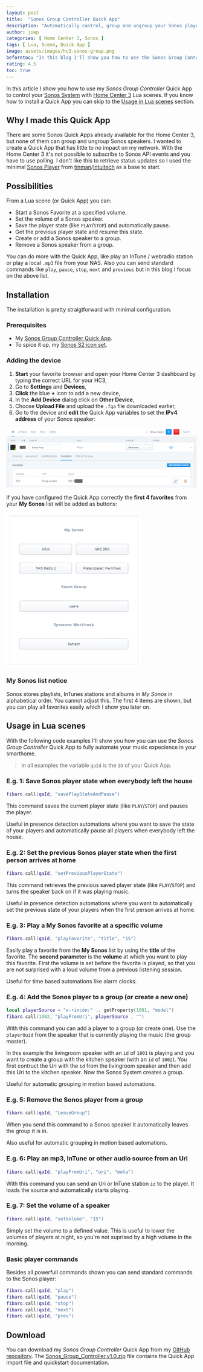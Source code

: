 ```yaml
---
layout: post
title:  "Sonos Group Controller Quick App"
description: "Automatically control, group and ungroup your Sonos players with Home Center 3"
author: joep
categories: [ Home Center 3, Sonos ]
tags: [ Lua, Scene, Quick App ]
image: assets/images/hc3-sonos-group.png
beforetoc: "In this blog I'll show you how to use the Sonos Group Controller Quick App I created to fully integrate your Sonos System into your home automation."
rating: 4.5
toc: true
---
```


In this article I show you how to use my *Sonos Group Controller* Quick App to control your [Sonos System](https://www.sonos.com/) with [Home Center 3](https://www.fibaro.com/en/products/home-center-3/) Lua scenes. If you know how to install a Quick App you can skip to the [Usage in Lua scenes](#usage-in-lua-scenes) section.

## Why I made this Quick App

There are some Sonos Quick Apps already available for the Home Center 3, but none of them can group and ungroup Sonos speakers. I wanted to create a Quick App that has little to no impact on my network. With the Home Center 3 it's not possible to subscribe to Sonos API events and you have to use polling. I don't like this to retrieve status updates so I used the minimal [Sonos Player](https://marketplace.fibaro.com/items/sonos-player-for-hc3) from [tinman](https://marketplace.fibaro.com/profiles/fibaro-user-unnamed-0d8b1f6e-6a22-4ed5-92be-7927e3617067)/[Intuitech](https://intuitech.de/) as a base to start.

## Possibilities

From a Lua scene (or Quick App) you can:

- Start a Sonos Favorite at a specified volume.
- Set the volume of a Sonos speaker.
- Save the player state (like `PLAY`/`STOP`) and automatically pause.
- Get the previous player state and resume this state.
- Create or add a Sonos speaker to a group.
- Remove a Sonos speaker from a group.

You can do more with the Quick App, like play an InTune / webradio station or play a local `.mp3` file from your NAS. Also you can send standard commands like `play`, `pause`, `stop`, `next` and `previous` but in this blog I focus on the above list.

## Installation

The installation is pretty straigtforward with minimal configuration.

### Prerequisites

- My [Sonos Group Controller Quick App](https://docs.joepverhaeg.nl).
- To spice it up, my [Sonos S2 icon set](https://forum.fibaro.com/files/file/476-sonos-s2-icons-by-joep/).

### Adding the device

1. **Start** your favorite browser and open your Home Center 3 dashboard by typing the correct URL for your HC3,
2. Go to **Settings** and **Devices**,
3. **Click** the blue **+** icon to add a new device,
4. In the **Add Device** dialog click on **Other Device**,
5. Choose **Upload File** and upload the `.fqa` file downloaded earlier,
6. Go to the device and **edit** the Quick App variables to set the **IPv4 address** of your Sonos speaker:

![hc3-sonos-zone-controller](../assets/images/hc3-sonos-gc-01.png) 

If you have configured the Quick App correctly the **first 4 favorites** from your **My Sonos** list will be added as buttons:

![hc3-sonos-zone-controller](../assets/images/hc3-sonos-gc-02.png)

### My Sonos list notice

Sonos stores playlists, InTunes stations and albums in *My Sonos* in alphabetical order. You cannot adjust this. The first 4 items are shown, but you can play all favorites easily which I show you later on.

## Usage in Lua scenes

With the following code examples I'll show you how you can use the *Sonos Group Controller* Quick App to fully automate your music expecience in your smarthome.

> In all examples the variable `qaId` is the `ID` of your Quick App.

### E.g. 1: Save Sonos player state when everybody left the house

```lua
fibaro.call(qaId, "savePlayStateAndPause")
```

This command saves the current player state (like `PLAY`/`STOP`) and pauses the player.

Useful in presence detection automations where you want to save the state of your players and automatically pause all players when everybody left the house.

### E.g. 2: Set the previous Sonos player state when the first person arrives at home

```lua
fibaro.call(qaId, "setPreviousPlayerState")
```

This command retrieves the previous saved player state (like `PLAY`/`STOP`) and turns the speaker back on if it was playing music.

Useful in presence detection automations where you want to automatically set the previous state of your players when the first person arrives at home.

### E.g. 3: Play a My Sonos favorite at a specific volume

```lua
fibaro.call(qaId, "playFavorite", "title", "15")
```

Easily play a favorite from the **My Sonos** list by using the **title** of the favorite. The **second parameter** is the **volume** at which you want to play this favorite. First the volume is set before the favorite is played, so that you are not surprised with a loud volume from a previous listening session.

Useful for time based automations like alarm clocks.

### E.g. 4: Add the Sonos player to a group (or create a new one)

```lua
local playerSource = "x-rincon:" .. getProperty(1001, "model")
fibaro.call(1002, "playFromUri", playerSource , "")
```

With this command you can add a player to a group (or create one). Use the `playerUuid` from the speaker that is currently playing the music (the group master).

In this example the livingroom speaker with an `id` of `1001` is playing and you want to create a group with the kitchen speaker (with an `id` of `1002`). You first contruct the Uri with the `id` from the livingroom speaker and then add this Uri to the kitchen speaker. Now the Sonos System creates a group.

Useful for automatic grouping in motion based automations.

### E.g. 5: Remove the Sonos player from a group

```lua
fibaro.call(qaId, "LeaveGroup")
```

When you send this command to a Sonos speaker it automatically leaves the group it is in.

Also useful for automatic grouping in motion based automations.

### E.g. 6: Play an mp3, InTune or other audio source from an Uri

```lua
fibaro.call(qaId, "playFromUri", "uri", "meta")
```

With this command you can send an Uri or InTune station `id` to the player. It loads the source and automatically starts playing.

### E.g. 7: Set the volume of a speaker

```lua
fibaro.call(qaId, "setVolume", "15")
```

Simply set the volume to a defined value. This is useful to lower the volumes of players at night, so you're not suprised by a high volume in the morning.

### Basic player commands

Besides all powerfull commands shown you can send standard commands to the Sonos player:

```lua
fibaro.call(qaId, "play")
fibaro.call(qaId, "pause")
fibaro.call(qaId, "stop")
fibaro.call(qaId, "next")
fibaro.call(qaId, "prev")
```

## Download

You can download my *Sonos Group Controller* Quick App from my [GitHub repository](https://github.com/joepv/sonos-group-controller-quickapp/releases/tag/v1.0.0). The [Sonos_Group_Controller.v1.0.zip](https://github.com/joepv/sonos-group-controller-quickapp/releases/tag/v1.0.0) file contains the Quick App import file and quickstart documentation.